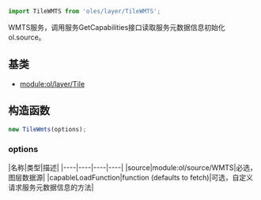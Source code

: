 ``` javascript
import TileWMTS from 'oles/layer/TileWMTS';
```

WMTS服务，调用服务GetCapabilities接口读取服务元数据信息初始化ol.source。

## 基类

- [module:ol/layer/Tile](https://openlayers.org/en/latest/apidoc/module-ol_layer_Tile-TileLayer.html)

## 构造函数

```javascript
new TileWmts(options);
```
### options

|名称|类型|描述|
|----|----|----|----|
|source|module:ol/source/WMTS|必选，图层数据源|
|capableLoadFunction|function (defaults to fetch)|可选，自定义请求服务元数据信息的方法|
